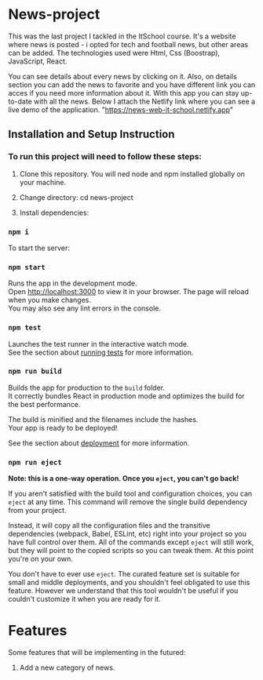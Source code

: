 # News-project
This was the last project I tackled in the ItSchool course. It's a website where news is posted - i opted for tech and football news, but other areas can be added. The technologies used were Html, Css (Boostrap), JavaScript, React.

You can see details about every news by clicking on it. Also, on details section you can add the news to favorite and you have different link you can acces if you need more information about it.
With this app you can stay up-to-date with all the news.
Below I attach the Netlify link where you can see a live demo of the application. 
"https://news-web-it-school.netlify.app"

## Installation and Setup Instruction

### To run this project will need to follow these steps:
1. Clone this repository. You will ned node and npm installed globally on your machine.

2. Change directory: 
cd news-project 

3. Install dependencies:
### `npm i`
To start the server:
### `npm start`
Runs the app in the development mode.\
Open [http://localhost:3000](http://localhost:3000) to view it in your browser.
The page will reload when you make changes.\
You may also see any lint errors in the console.

### `npm test`

Launches the test runner in the interactive watch mode.\
See the section about [running tests](https://facebook.github.io/create-react-app/docs/running-tests) for more information.

### `npm run build`

Builds the app for production to the `build` folder.\
It correctly bundles React in production mode and optimizes the build for the best performance.

The build is minified and the filenames include the hashes.\
Your app is ready to be deployed!

See the section about [deployment](https://facebook.github.io/create-react-app/docs/deployment) for more information.

### `npm run eject`

**Note: this is a one-way operation. Once you `eject`, you can't go back!**

If you aren't satisfied with the build tool and configuration choices, you can `eject` at any time. This command will remove the single build dependency from your project.

Instead, it will copy all the configuration files and the transitive dependencies (webpack, Babel, ESLint, etc) right into your project so you have full control over them. All of the commands except `eject` will still work, but they will point to the copied scripts so you can tweak them. At this point you're on your own.

You don't have to ever use `eject`. The curated feature set is suitable for small and middle deployments, and you shouldn't feel obligated to use this feature. However we understand that this tool wouldn't be useful if you couldn't customize it when you are ready for it.

# Features 
Some features that will be implementing in the futured:
1. Add a new category of news. 
